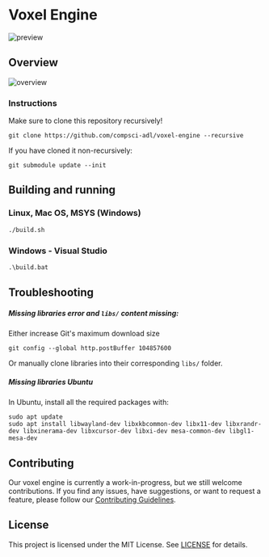# Voxel Engine

![preview](https://github.com/user-attachments/assets/f4f6eb2c-5e47-4f15-8a8e-db896befeffd)

## Overview

![overview](assets/overview.png)

### Instructions

Make sure to clone this repository recursively!

```
git clone https://github.com/compsci-adl/voxel-engine --recursive
```

If you have cloned it non-recursively:

```
git submodule update --init
```

## Building and running

### Linux, Mac OS, MSYS (Windows)

```sh
./build.sh
```

### Windows - Visual Studio

```bat
.\build.bat
```

## Troubleshooting

##### Missing libraries error and ```libs/``` content missing:

Either increase Git's maximum download size

```git config --global http.postBuffer 104857600```

Or manually clone libraries into their corresponding ``libs/`` folder.


##### Missing libraries Ubuntu

In Ubuntu, install all the required packages with:

``` 
sudo apt update
sudo apt install libwayland-dev libxkbcommon-dev libx11-dev libxrandr-dev libxinerama-dev libxcursor-dev libxi-dev mesa-common-dev libgl1-mesa-dev
```

## Contributing

Our voxel engine is currently a work-in-progress, but we still welcome contributions. If you find any issues, have suggestions, or want to request a feature, please follow our [Contributing Guidelines](https://github.com/compsci-adl/.github/blob/main/CONTRIBUTING.md).

## License

This project is licensed under the MIT License.
See [LICENSE](LICENSE) for details.
